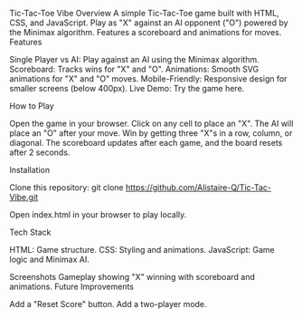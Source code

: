 Tic-Tac-Toe Vibe
Overview
A simple Tic-Tac-Toe game built with HTML, CSS, and JavaScript. Play as "X" against an AI opponent ("O") powered by the Minimax algorithm. Features a scoreboard and animations for moves.
Features

Single Player vs AI: Play against an AI using the Minimax algorithm.
Scoreboard: Tracks wins for "X" and "O".
Animations: Smooth SVG animations for "X" and "O" moves.
Mobile-Friendly: Responsive design for smaller screens (below 400px).
Live Demo: Try the game here.

How to Play

Open the game in your browser.
Click on any cell to place an "X".
The AI will place an "O" after your move.
Win by getting three "X"s in a row, column, or diagonal.
The scoreboard updates after each game, and the board resets after 2 seconds.

Installation

Clone this repository:
git clone https://github.com/Alistaire-Q/Tic-Tac-Vibe.git


Open index.html in your browser to play locally.


Tech Stack

HTML: Game structure.
CSS: Styling and animations.
JavaScript: Game logic and Minimax AI.

Screenshots
Gameplay showing "X" winning with scoreboard and animations.
Future Improvements

Add a "Reset Score" button.
Add a two-player mode.


